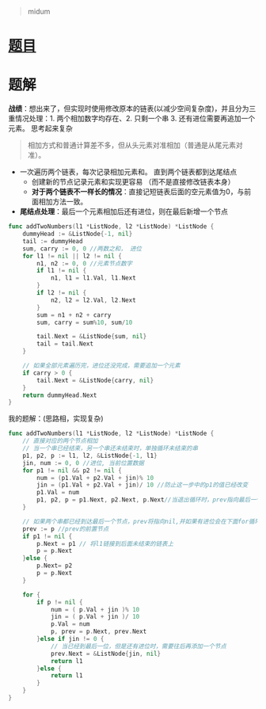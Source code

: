 



> midum

# [题目](https://leetcode-cn.com/problems/add-two-numbers/)

# 题解

**战绩**：想出来了，但实现时使用修改原本的链表(以减少空间复杂度)，并且分为三重情况处理：1. 两个相加数字均存在、2. 只剩一个串 3. 还有进位需要再追加一个元素。 思考起来复杂

> 相加方式和普通计算差不多，但从头元素对准相加（普通是从尾元素对准）。

- 一次遍历两个链表，每次记录相加元素和。 直到两个链表都到达尾结点
   - 创建新的节点记录元素和实现更容易 （而不是直接修改链表本身）
   - **对于两个链表不一样长的情况**：直接记短链表后面的空元素值为0，与前面相加方法一致。
- **尾结点处理**：最后一个元素相加后还有进位，则在最后新增一个节点





```go
func addTwoNumbers(l1 *ListNode, l2 *ListNode) *ListNode {
    dummyHead := &ListNode{-1, nil}
    tail := dummyHead
    sum, carry := 0, 0 //两数之和， 进位
    for l1 != nil || l2 != nil {
        n1, n2 := 0, 0 //元素节点数字
        if l1 != nil {
            n1, l1 = l1.Val, l1.Next
        }
        if l2 != nil {
            n2, l2 = l2.Val, l2.Next
        }
        sum = n1 + n2 + carry
        sum, carry = sum%10, sum/10

        tail.Next = &ListNode{sum, nil}
        tail = tail.Next
    }

    // 如果全部元素遍历完，进位还没完成，需要追加一个元素
    if carry > 0 {
        tail.Next = &ListNode{carry, nil}
    }
    return dummyHead.Next
}
```



我的题解：(思路相，实现复杂)

```go
func addTwoNumbers(l1 *ListNode, l2 *ListNode) *ListNode {
    // 直接对应的两个节点相加
    // 当一个串已经结束，另一个串还未结束时，单独循环未结束的串
    p1, p2, p := l1, l2, &ListNode{-1, l1}
    jin, num := 0, 0 //进位, 当前位置数据
    for p1 != nil && p2 != nil {
        num = (p1.Val + p2.Val + jin)% 10
        jin = (p1.Val + p2.Val + jin)/ 10 //防止这一步中的p1的值已经改变
        p1.Val = num
        p1, p2, p = p1.Next, p2.Next, p.Next//当退出循环时，prev指向最后一个节点
    }

    // 如果两个串都已经到达最后一个节点，prev将指向nil,并如果有进位会在下面for循环进位
    prev := p //prev的前置节点
    if p1 != nil {
        p.Next = p1 // 将l1链接到后面未结束的链表上
        p = p.Next
    }else { 
        p.Next= p2
        p = p.Next
    }

    for {
        if p != nil {
            num = ( p.Val + jin )% 10
            jin = ( p.Val + jin )/ 10
            p.Val = num
            p, prev = p.Next, prev.Next
        }else if jin != 0 {
            // 当已经到最后一位，但是还有进位时，需要往后再添加一个节点
            prev.Next = &ListNode{jin, nil}
            return l1
        }else {
            return l1
        } 
    }
}
```

